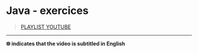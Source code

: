 # Java - exercices

> [PLAYLIST YOUTUBE](https://www.youtube.com/playlist?list=PLrSOXFDHBtfGfwasBSNmhx0egKfahfvIq)

---

**🌐 indicates that the video is subtitled in English**<br>
